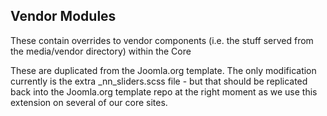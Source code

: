 ## Vendor Modules
These contain overrides to vendor components (i.e. the stuff served from the media/vendor directory) within the Core

These are duplicated from the Joomla.org template. The only modification currently is the extra _nn_sliders.scss file -
but that should be replicated back into the Joomla.org template repo at the right moment as we use this extension on
several of our core sites.
